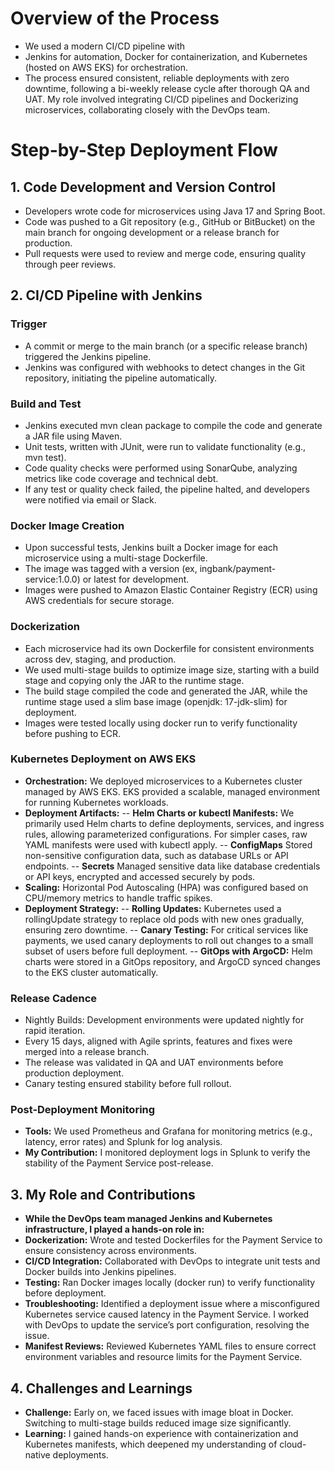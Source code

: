 # Overview of the Process

- We used a modern CI/CD pipeline with
- Jenkins for automation, Docker for containerization, and Kubernetes (hosted on AWS EKS) for orchestration.
- The process ensured consistent, reliable deployments with zero downtime, following a bi-weekly release cycle after
  thorough QA and UAT. My role involved integrating CI/CD pipelines and Dockerizing microservices,
  collaborating closely with the DevOps team.

# Step-by-Step Deployment Flow

## 1. Code Development and Version Control

- Developers wrote code for microservices using Java 17 and Spring Boot.
- Code was pushed to a Git repository (e.g., GitHub or BitBucket) on the main branch for ongoing development or a
  release branch for production.
- Pull requests were used to review and merge code, ensuring quality through peer reviews.

## 2. CI/CD Pipeline with Jenkins

### Trigger

- A commit or merge to the main branch (or a specific release branch) triggered the Jenkins pipeline.
- Jenkins was configured with webhooks to detect changes in the Git repository, initiating the pipeline automatically.

### Build and Test

- Jenkins executed mvn clean package to compile the code and generate a JAR file using Maven.
- Unit tests, written with JUnit, were run to validate functionality (e.g., mvn test).
- Code quality checks were performed using SonarQube, analyzing metrics like code coverage and technical debt.
- If any test or quality check failed, the pipeline halted, and developers were notified via email or Slack.

### Docker Image Creation

- Upon successful tests, Jenkins built a Docker image for each microservice using a multi-stage Dockerfile.
- The image was tagged with a version (ex, ingbank/payment-service:1.0.0) or latest for development.
- Images were pushed to Amazon Elastic Container Registry (ECR) using AWS credentials for secure storage.

### Dockerization

- Each microservice had its own Dockerfile for consistent environments across dev, staging, and production.
- We used multi-stage builds to optimize image size, starting with a build stage and copying only the JAR to the runtime
  stage.
- The build stage compiled the code and generated the JAR, while the runtime stage used a slim base image (openjdk:
  17-jdk-slim) for deployment.
- Images were tested locally using docker run to verify functionality before pushing to ECR.

### Kubernetes Deployment on AWS EKS

- **Orchestration:** We deployed microservices to a Kubernetes cluster managed by AWS EKS. EKS provided a scalable,
  managed environment for running Kubernetes workloads.
- **Deployment Artifacts:**
  -- **Helm Charts or kubectl Manifests:** We primarily used Helm charts to define deployments, services, and ingress
  rules, allowing parameterized configurations. For simpler cases, raw YAML manifests were used with kubectl apply.
  -- **ConfigMaps** Stored non-sensitive configuration data, such as database URLs or API endpoints.
  -- **Secrets** Managed sensitive data like database credentials or API keys, encrypted and accessed securely by pods.
- **Scaling:** Horizontal Pod Autoscaling (HPA) was configured based on CPU/memory metrics to handle traffic spikes.
- **Deployment Strategy:**
  -- **Rolling Updates:** Kubernetes used a rollingUpdate strategy to replace old pods with new ones gradually, ensuring
  zero downtime.
  -- **Canary Testing:** For critical services like payments, we used canary deployments to roll out changes to a small
  subset of users before full deployment.
  -- **GitOps with ArgoCD:** Helm charts were stored in a GitOps repository, and ArgoCD synced changes to the EKS
  cluster automatically.

### Release Cadence

- Nightly Builds: Development environments were updated nightly for rapid iteration.
- Every 15 days, aligned with Agile sprints, features and fixes were merged into a release branch.
- The release was validated in QA and UAT environments before production deployment.
- Canary testing ensured stability before full rollout.

### Post-Deployment Monitoring

- **Tools:** We used Prometheus and Grafana for monitoring metrics (e.g., latency, error rates) and Splunk for log
  analysis.
- **My Contribution:** I monitored deployment logs in Splunk to verify the stability of the Payment Service
  post-release.

## 3. My Role and Contributions

- **While the DevOps team managed Jenkins and Kubernetes infrastructure, I played a hands-on role in:**
- **Dockerization:** Wrote and tested Dockerfiles for the Payment Service to ensure consistency across environments.
- **CI/CD Integration:** Collaborated with DevOps to integrate unit tests and Docker builds into Jenkins pipelines.
- **Testing:** Ran Docker images locally (docker run) to verify functionality before deployment.
- **Troubleshooting:** Identified a deployment issue where a misconfigured Kubernetes service caused latency in the
  Payment Service. I worked with DevOps to update the service’s port configuration, resolving the issue.
- **Manifest Reviews:** Reviewed Kubernetes YAML files to ensure correct environment variables and resource limits for
  the Payment Service.

## 4. Challenges and Learnings

- **Challenge:** Early on, we faced issues with image bloat in Docker. Switching to multi-stage builds reduced image
  size significantly.
- **Learning:** I gained hands-on experience with containerization and Kubernetes manifests, which deepened my
  understanding of cloud-native deployments.
